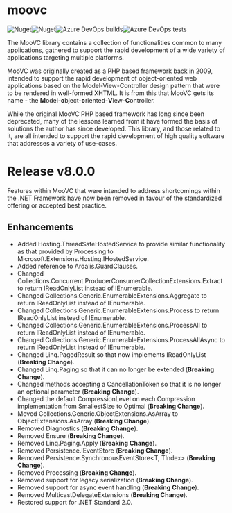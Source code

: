 # moovc

![Nuget](https://img.shields.io/nuget/v/moovc?style=plastic)![Nuget](https://img.shields.io/nuget/dt/moovc?style=plastic)![Azure DevOps builds](https://img.shields.io/azure-devops/build/vmartinspaul/MooVC/2?style=plastic)![Azure DevOps tests](https://img.shields.io/azure-devops/tests/vmartinspaul/MooVC/2?style=plastic)

The MooVC library contains a collection of functionalities common to many applications, gathered to support the rapid development of a wide variety of applications targeting multiple platforms.

MooVC was originally created as a PHP based framework back in 2009, intended to support the rapid development of object-oriented web applications based on the Model-View-Controller design pattern that were to be rendered in well-formed XHTML.  It is from this that MooVC gets its name - the **M**odel-**o**bject-**o**riented-**V**iew-**C**ontroller.

While the original MooVC PHP based framework has long since been deprecated, many of the lessons learned from it have formed the basis of solutions the author has since developed.  This library, and those related to it, are all intended to support the rapid development of high quality software that addresses a variety of use-cases.

# Release v8.0.0

Features within MooVC that were intended to address shortcomings within the .NET Framework have now been removed in favour of the standardized offering or accepted best practice.

## Enhancements

- Added Hosting.ThreadSafeHostedService to provide similar functionality as that provided by Processing to Microsoft.Extensions.Hosting.IHostedService.
- Added reference to Ardalis.GuardClauses.
- Changed Collections.Concurrent.ProducerConsumerCollectionExtensions.Extract to return IReadOnlyList<T> instead of IEnumerable<T>.
- Changed Collections.Generic.EnumerableExtensions.Aggregate to return IReadOnlyList<T> instead of IEnumerable<T>.
- Changed Collections.Generic.EnumerableExtensions.Process to return IReadOnlyList<T> instead of IEnumerable<T>.
- Changed Collections.Generic.EnumerableExtensions.ProcessAll to return IReadOnlyList<T> instead of IEnumerable<T>.
- Changed Collections.Generic.EnumerableExtensions.ProcessAllAsync to return IReadOnlyList<T> instead of IEnumerable<T>.
- Changed Linq.PagedResult<T> so that now implements IReadOnlyList<T> (**Breaking Change**).
- Changed Linq.Paging so that it can no longer be extended (**Breaking Change**).
- Changed methods accepting a CancellationToken so that it is no longer an optional parameter (**Breaking Change**).
- Changed the default CompressionLevel on each Compression implementation from SmallestSize to Optimal (**Breaking Change**).
- Moved Collections.Generic.ObjectExtensions.AsArray to ObjectExtensions.AsArray (**Breaking Change**).
- Removed Diagnostics (**Breaking Change**).
- Removed Ensure (**Breaking Change**).
- Removed Linq.Paging.Apply (**Breaking Change**).
- Removed Persistence.IEventStore (**Breaking Change**).
- Removed Persistence.SynchronousEventStore<T, TIndex> (**Breaking Change**).
- Removed Processing (**Breaking Change**).
- Removed support for legacy serialization (**Breaking Change**).
- Removed support for async event handling (**Breaking Change**).
- Removed MulticastDelegateExtensions (**Breaking Change**).
- Restored support for .NET Standard 2.0.